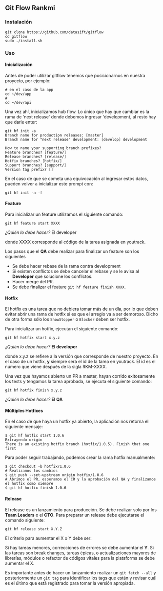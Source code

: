 ## Git Flow Rankmi

### Instalación

    git clone https://github.com/datasift/gitflow
    cd gitflow
    sudo ./install.sh

### Uso

#### Inicialización

Antes de poder utilizar gitflow tenemos que posicionarnos en nuestra proyecto, por ejemplo:

    # en el caso de la app
    cd ~/dev/app 
    # 
    cd ~/dev/api

Una vez ahí, inicializamos hub flow. Lo único que hay que cambiar es la rama de 'next release' donde debemos ingresar 'development, al resto hay que darle enter:
    
    git hf init -a
    Branch name for production releases: [master]
    Branch name for "next release" development: [develop] development

    How to name your supporting branch prefixes?
    Feature branches? [feature/]
    Release branches? [release/]
    Hotfix branches? [hotfix/]
    Support branches? [support/]
    Version tag prefix? []

En el caso de que se cometa una equivocación al ingresar estos datos, pueden volver a inicializar este prompt con:

    git hf init -a -f

#### Feature

Para inicializar un feature utilizamos el siguiente comando:

    git hf feature start XXXX

*¿Quién lo debe hacer?* El developer

donde XXXX corresponde al código de la tarea asignada en youtrack.

Los pasos que el **QA** debe realizar para finalizar un feature son los siguientes
* Se debe hacer rebase de la rama contra development
* Si existen conflictos se debe cancelar el rebase y se le avisa al **Developer** que solucione los conflictos.
* Hacer merge del PR.
* Se debe finalizar el feature `git hf feature finish XXXX`. 


#### Hotfix

El hotfix es una tarea que no debiera tomar más de un día, por lo que deben evitar abrir una rama de hotfix si es que el arreglo va a ser demoroso. Dicho de otra forma sólo los `ShowStopper` o `Blocker` deben ser hotfix.

Para inicializar un hotfix, ejecutan el siguiente comando:

    git hf hotfix start x.y.z


*¿Quién lo debe hacer?* **El developer**

donde x.y.z se refiere a la versión que corresponde de nuestro proyecto. En el caso de un hotfix, **y** siempre será el id de la tarea en youtrack. El id es el número que viene después de la sigla RKM-XXXX.

Una vez que hayamos abierto un PR a master, hayan corrido exitosamente los tests y tengamos la tarea aprobada, se ejecuta el siguiente comando:

    git hf hotfix finish x.y.z

*¿Quién lo debe hacer?* **El QA**

#### Múltiples Hotfixes

En el caso de que haya un hotfix ya abierto, la aplicación nos retorna el siguiente mensaje:

    $ git hf hotfix start 1.0.6
    Extrayendo origin
    There is an existing hotfix branch (hotfix/1.0.5). Finish that one first

Para poder seguir trabajando, podemos crear la rama hotfix manualmente:

    $ git checkout -b hotfix/1.0.6
    # Realizamos los cambios
    $ git push --set-upstream origin hotfix/1.0.6
    # Abrimos el PR, esperamos el CR y la aprobación del QA y finalizamos el hotfix como siempre
    $ git hf hotfix finish 1.0.6

#### Release

El release es un lanzamiento para producción. Se debe realizar solo por los **Team Leaders** o el **CTO**.
Para preparar un release debe ejecutarse el comando siguiente:

`git hf release start X.Y.Z`

El criterio para aumentar el X o Y debe ser:

Si hay tareas menores, correcciones de errores se debe aumentar el **Y**. Si las tareas son break changes, tareas épicas, o actualizaciones mayores de librerías, módulos o refactor de códigos vitales para la plataforma se debe aumentar el X.

Es importante antes de hacer un lanzamiento realizar un `git fetch --all` y posteriormente un `git tag` para identificar los tags que están y revisar cuál es el último que está registrado para tomar la versión apropiada.

